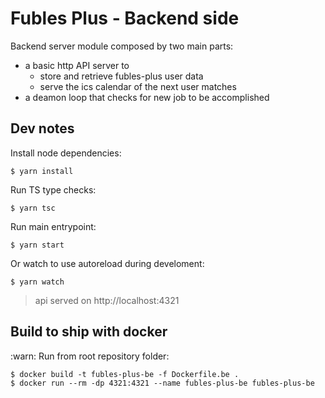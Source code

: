 # Fubles Plus - Backend side

Backend server module composed by two main parts:

- a basic http API server to
  - store and retrieve fubles-plus user data
  - serve the ics calendar of the next user matches
- a deamon loop that checks for new job to be accomplished

## Dev notes

Install node dependencies:
```
$ yarn install
```

Run TS type checks:
```
$ yarn tsc
```

Run main entrypoint:
```
$ yarn start
```

Or watch to use autoreload during develoment:
```
$ yarn watch
```

> api served on http://localhost:4321

## Build to ship with docker

:warn: Run from root repository folder:

```
$ docker build -t fubles-plus-be -f Dockerfile.be .
$ docker run --rm -dp 4321:4321 --name fubles-plus-be fubles-plus-be
```
